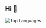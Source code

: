 <h2 align="left">Hi 👋</h2>
<div align="left">
  <img src="https://github-readme-stats.vercel.app/api/top-langs/?username=krzysztofkobra&layout=compact&theme=dark" alt="Top Languages" />
</div>
